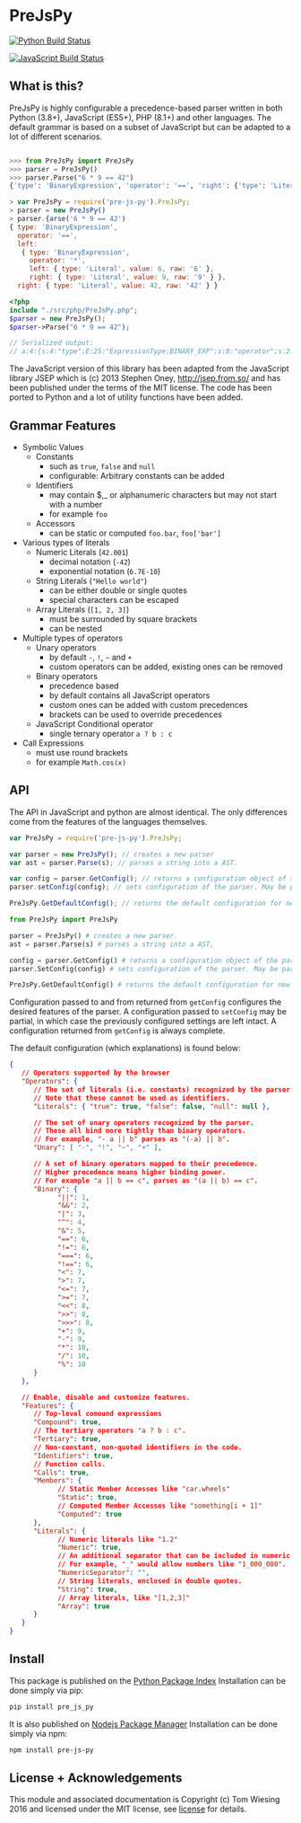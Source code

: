 # PreJsPy

[![Python Build Status](https://github.com/tkw1536/PreJsPy/actions/workflows/python.yml/badge.svg)](https://github.com/tkw1536/PreJsPy/actions/workflows/python.yml)

[![JavaScript Build Status](https://github.com/tkw1536/PreJsPy/actions/workflows/ts.yml/badge.svg)](https://github.com/tkw1536/PreJsPy/actions/workflows/ts.yml)

## What is this?

PreJsPy is highly configurable a precedence-based parser written in both
Python (3.8+), JavaScript (ES5+), PHP (8.1+) and other languages. The default grammar is based on a
subset of JavaScript but can be adapted to a lot of different scenarios.

```python

>>> from PreJsPy import PreJsPy
>>> parser = PreJsPy()
>>> parser.Parse("6 * 9 == 42")
{'type': 'BinaryExpression', 'operator': '==', 'right': {'type': 'Literal', 'raw': '42', 'value': 42.0}, 'left': {'type': 'BinaryExpression', 'operator': '*', 'right': {'type': 'Literal', 'raw': '9', 'value': 9.0}, 'left': {'type': 'Literal', 'raw': '6', 'value': 6.0}}}
```

```js
> var PreJsPy = require('pre-js-py').PreJsPy;
> parser = new PreJsPy()
> parser.{arse('6 * 9 == 42')
{ type: 'BinaryExpression',
  operator: '==',
  left:
   { type: 'BinaryExpression',
     operator: '*',
     left: { type: 'Literal', value: 6, raw: '6' },
     right: { type: 'Literal', value: 9, raw: '9' } },
  right: { type: 'Literal', value: 42, raw: '42' } }
```

```php
<?php
include "./src/php/PreJsPy.php";
$parser = new PreJsPy();
$parser->Parse("6 * 9 == 42");

// Serialized output:
// a:4:{s:4:"type";E:25:"ExpressionType:BINARY_EXP";s:8:"operator";s:2:"==";s:4:"left";a:4:{s:4:"type";r:2;s:8:"operator";s:1:"*";s:4:"left";a:4:{s:4:"type";E:22:"ExpressionType:LITERAL";s:4:"kind";s:6:"number";s:5:"value";d:6;s:3:"raw";s:1:"6";}s:5:"right";a:4:{s:4:"type";r:8;s:4:"kind";s:6:"number";s:5:"value";d:9;s:3:"raw";s:1:"9";}}s:5:"right";a:4:{s:4:"type";r:8;s:4:"kind";s:6:"number";s:5:"value";d:42;s:3:"raw";s:2:"42";}}
```

The JavaScript version of this library has been adapted from the
JavaScript library JSEP which is (c) 2013 Stephen Oney,
<http://jsep.from.so/> and has been published under the terms of the MIT
license. The code has been ported to Python and a lot of utility
functions have been added.

## Grammar Features

* Symbolic Values
   * Constants
      * such as ```true```, ```false``` and ```null```
      * configurable: Arbitrary constants can be added 
   * Identifiers
      * may contain  $,\_ or alphanumeric characters but may not start with a number
      * for example ```foo```
   * Accessors
      * can be static or computed ```foo.bar```, ```foo['bar']```
* Various types of literals
   * Numeric Literals (```42.001```)
      * decimal notation (```-42```)
      * exponential notation (```6.7E-10```)
   * String Literals (```"Hello world"```)
      * can be either double or single quotes
      * special characters can be escaped
   * Array Literals (```[1, 2, 3]```)
      * must be surrounded by square brackets
      * can be nested
* Multiple types of operators
   * Unary operators
      * by default ```-```, ```!```, ```~``` and ```+```
      * custom operators can be added, existing ones can be removed
   * Binary operators
      * precedence based
      * by default contains all JavaScript operators
      * custom ones can be added with custom precedences
      * brackets can be used to override precedences
   * JavaScript Conditional operator
      * single ternary operator ```a ? b : c```
* Call Expressions
   * must use round brackets
   * for example ```Math.cos(x)```

## API

The API in JavaScript and python are almost identical. The only
differences come from the features of the languages themselves.

``` javascript
var PreJsPy = require('pre-js-py').PreJsPy;

var parser = new PreJsPy(); // creates a new parser
var ast = parser.Parse(s); // parses a string into a AST.

var config = parser.GetConfig(); // returns a configuration object of the parser.
parser.setConfig(config); // sets configuration of the parser. May be partial.

PreJsPy.GetDefaultConfig(); // returns the default configuration for new parsers.
```

``` python
from PreJsPy import PreJsPy

parser = PreJsPy() # creates a new parser.
ast = parser.Parse(s) # parses a string into a AST,

config = parser.GetConfig() # returns a configuration object of the parser.
parser.SetConfig(config) # sets configuration of the parser. May be partial.

PreJsPy.GetDefaultConfig() # returns the default configuration for new parsers
```

Configuration passed to and from returned from `getConfig` configures the desired features of the parser.
A configuration passed to `setConfig` may be partial, in which case the previously configured settings are left intact.
A configuration returned from `getConfig` is always complete.

The default configuration (which explanations) is found below:

```json
{
   // Operators supported by the browser
   "Operators": {
      // The set of literals (i.e. constants) recognized by the parser.
      // Note that these cannot be used as identifiers.
      "Literals": { "true": true, "false": false, "null": null },

      // The set of unary operators recognized by the parser.
      // These all bind more tightly than binary operators.
      // For example, "- a || b" parses as "(-a) || b".
      "Unary": [ "-", "!", "~", "+" ],

      // A set of binary operators mapped to their precedence.
      // Higher precedence means higher binding power.
      // For example "a || b == c", parses as "(a || b) == c".
      "Binary": {
            "||": 1,
            "&&": 2,
            "|": 3,
            "^": 4,
            "&": 5,
            "==": 6,
            "!=": 6,
            "===": 6,
            "!==": 6,
            "<": 7,
            ">": 7,
            "<=": 7,
            ">=": 7,
            "<<": 8,
            ">>": 8,
            ">>>": 8,
            "+": 9,
            "-": 9,
            "*": 10,
            "/": 10,
            "%": 10
      }
   },

   // Enable, disable and customize features.
   "Features": {
      // Top-level comound expressions
      "Compound": true,
      // The tertiary operators "a ? b : c".
      "Tertiary": true,
      // Non-constant, non-quoted identifiers in the code.
      "Identifiers": true,
      // Function calls.
      "Calls": true,
      "Members": {
            // Static Member Accesses like "car.wheels"
            "Static": true,
            // Computed Member Accesses like "something[i + 1]"
            "Computed": true
      },
      "Literals": {
            // Numeric literals like "1.2"
            "Numeric": true,
            // An additional separator that can be included in numeric literals.
            // For example, "_" would allow numbers like "1_000_000".
            "NumericSeparator": "",
            // String literals, enclosed in double quotes.
            "String": true,
            // Array literals, like "[1,2,3]"
            "Array": true
      }
   }
}
```

## Install

This package is published on the [Python Package
Index](https://pypi.python.org/pypi/pre_js_py) Installation can be done
simply via pip:

```bash
pip install pre_js_py
```

It is also published on [Nodejs Package
Manager](https://www.npmjs.com/package/pre-js-py) Installation can be
done simply via npm:

```bash
npm install pre-js-py
```

## License + Acknowledgements

This module and associated documentation is Copyright (c) Tom Wiesing
2016 and licensed under the MIT license, see [license](LICENSE) for
details.
